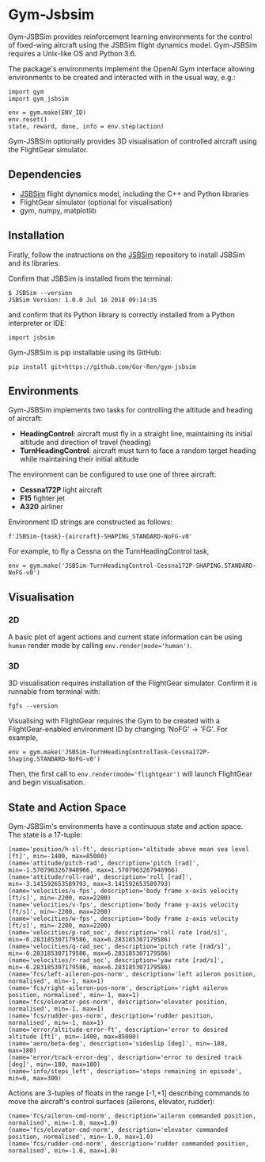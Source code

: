 # Gym-Jsbsim

Gym-JSBSim provides reinforcement learning environments for the control of fixed-wing aircraft using the JSBSim flight dynamics model. Gym-JSBSim requires a Unix-like OS and Python 3.6.

The package's environments implement the OpenAI Gym interface allowing environments to be created and interacted with in the usual way, e.g.:

```
import gym
import gym_jsbsim

env = gym.make(ENV_ID)
env.reset()
state, reward, done, info = env.step(action)
```

Gym-JSBSim optionally provides 3D visualisation of controlled aircraft using the FlightGear simulator.

## Dependencies

* [JSBSim](https://github.com/JSBSim-Team/jsbsim) flight dynamics model, including the C++ and Python libraries
* FlightGear simulator (optional for visualisation)
* gym, numpy, matplotlib

## Installation
Firstly, follow the instructions on the [JSBSim](https://github.com/JSBSim-Team/jsbsim) repository to install JSBSim and its libraries.

Confirm that JSBSim is installed from the terminal:

```
$ JSBSim --version
JSBSim Version: 1.0.0 Jul 16 2018 09:14:35
```

and confirm that its Python library is correctly installed from a Python interpreter or IDE:

```
import jsbsim
```

Gym-JSBSim is pip installable using its GitHub:

```
pip install git+https://github.com/Gor-Ren/gym-jsbsim
```

## Environments

Gym-JSBSim implements two tasks for controlling the altitude and heading of aircraft:

* **HeadingControl**: aircraft must fly in a straight line, maintaining its initial altitude and direction of travel (heading)
* **TurnHeadingControl**: aircraft must turn to face a random target heading while maintaining their initial altitude

The environment can be configured to use one of three aircraft:

* **Cessna172P** light aircraft
* **F15** fighter jet
* **A320** airliner



Environment ID strings are constructed as follows:
```
f'JSBSim-{task}-{aircraft}-SHAPING_STANDARD-NoFG-v0'
```

For example, to fly a Cessna on the TurnHeadingControl task,

```
env = gym.make('JSBSim-TurnHeadingControl-Cessna172P-SHAPING.STANDARD-NoFG-v0')
```


## Visualisation

### 2D

A basic plot of agent actions and current state information can be using `human` render mode by calling `env.render(mode='human')`.


### 3D

3D visualisation requires installation of the FlightGear simulator. Confirm it is runnable from terminal with:

```
fgfs --version
```

Visualising with FlightGear requires the Gym to be created with a FlightGear-enabled environment ID by changing 'NoFG' -> 'FG'. For example,
```
env = gym.make('JSBSim-TurnHeadingControlTask-Cessna172P-Shaping.STANDARD-NoFG-v0')
```
Then, the first call to `env.render(mode='flightgear')` will launch FlightGear and begin visualisation. 

## State and Action Space

Gym-JSBSim's environments have a continuous state and action space. The state is a 17-tuple:

```
(name='position/h-sl-ft', description='altitude above mean sea level [ft]', min=-1400, max=85000)
(name='attitude/pitch-rad', description='pitch [rad]', min=-1.5707963267948966, max=1.5707963267948966)
(name='attitude/roll-rad', description='roll [rad]', min=-3.141592653589793, max=3.141592653589793)
(name='velocities/u-fps', description='body frame x-axis velocity [ft/s]', min=-2200, max=2200)
(name='velocities/v-fps', description='body frame y-axis velocity [ft/s]', min=-2200, max=2200)
(name='velocities/w-fps', description='body frame z-axis velocity [ft/s]', min=-2200, max=2200)
(name='velocities/p-rad_sec', description='roll rate [rad/s]', min=-6.283185307179586, max=6.283185307179586)
(name='velocities/q-rad_sec', description='pitch rate [rad/s]', min=-6.283185307179586, max=6.283185307179586)
(name='velocities/r-rad_sec', description='yaw rate [rad/s]', min=-6.283185307179586, max=6.283185307179586)
(name='fcs/left-aileron-pos-norm', description='left aileron position, normalised', min=-1, max=1)
(name='fcs/right-aileron-pos-norm', description='right aileron position, normalised', min=-1, max=1)
(name='fcs/elevator-pos-norm', description='elevator position, normalised', min=-1, max=1)
(name='fcs/rudder-pos-norm', description='rudder position, normalised', min=-1, max=1)
(name='error/altitude-error-ft', description='error to desired altitude [ft]', min=-1400, max=85000)
(name='aero/beta-deg', description='sideslip [deg]', min=-180, max=180)
(name='error/track-error-deg', description='error to desired track [deg]', min=-180, max=180)
(name='info/steps_left', description='steps remaining in episode', min=0, max=300)
 ```
 Actions are 3-tuples of floats in the range [-1,+1] describing commands to move the aircraft's control surfaces (ailerons, elevator, rudder):
 ```
 (name='fcs/aileron-cmd-norm', description='aileron commanded position, normalised', min=-1.0, max=1.0)
 (name='fcs/elevator-cmd-norm', description='elevator commanded position, normalised', min=-1.0, max=1.0)
 (name='fcs/rudder-cmd-norm', description='rudder commanded position, normalised', min=-1.0, max=1.0)
 ```
